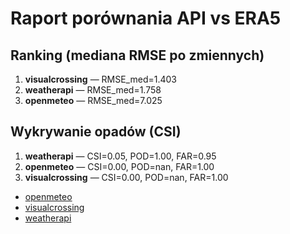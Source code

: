 # Raport porównania API vs ERA5

## Ranking (mediana RMSE po zmiennych)

1. **visualcrossing** — RMSE_med=1.403
2. **weatherapi** — RMSE_med=1.758
3. **openmeteo** — RMSE_med=7.025

## Wykrywanie opadów (CSI)

1. **weatherapi** — CSI=0.05, POD=1.00, FAR=0.95
2. **openmeteo** — CSI=0.00, POD=nan, FAR=1.00
3. **visualcrossing** — CSI=0.00, POD=nan, FAR=1.00

- [openmeteo](provider_openmeteo.md)
- [visualcrossing](provider_visualcrossing.md)
- [weatherapi](provider_weatherapi.md)